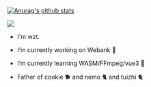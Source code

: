 [![Anurag's github stats](https://github-readme-stats.vercel.app/api?username=genuifx&show_icons=true&theme=vue)](https://github.com/genuifx)

<center>
  <img src="https://github-readme-stats.vercel.app/api/top-langs/?username=genuifx&layout=compact" style="display: block; margin: 0 auto;" />
</center>


- I'm wzt.

- I’m currently working on Webank 🔭

- I’m currently learning WASM/FFmpeg/vue3 🤔

- Father of cookie 🐕 and nemo 🐈 and tuizhi 🐈 






<!--
**Genuifx/Genuifx** is a ✨ _special_ ✨ repository because its `README.md` (this file) appears on your GitHub profile.

Here are some ideas to get you started:

- 🔭 I’m currently working on ...
- 🌱 I’m currently learning ...
- 👯 I’m looking to collaborate on ...
- 🤔 I’m looking for help with ...
- 💬 Ask me about ...
- 📫 How to reach me: ...
- 😄 Pronouns: ...
- ⚡ Fun fact: ...
-->
